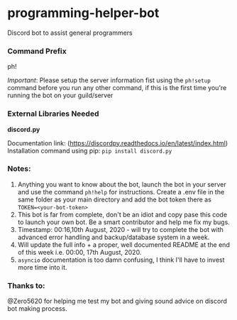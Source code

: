 # programming-helper-bot
Discord bot to assist general programmers

### Command Prefix
ph!

*Important*: Please setup the server information fist using the `ph!setup` command before you run any other command, if this is the first time you're running the bot on your guild/server

### External Libraries Needed

**discord.py**

Documentation link: (https://discordpy.readthedocs.io/en/latest/index.html) \
Installation command using pip: `pip install discord.py`

### Notes:
1) Anything you want to know about the bot, launch the bot in your server and use the command `ph!help` for instructions. Create a .env file in the same folder as your main directory and add the bot token there as `TOKEN=<your-bot-token>`
2) This bot is far from complete, don't be an idiot and copy pase this code to launch your own bot. Be a smart contributor and help me fix my bugs.
3) Timestamp: 00:16,10th August, 2020 - will try to complete the bot with advanced error handling and backup/database system in a week.
4) Will update the full info + a proper, well documented README at the end of this week i.e. 00:00, 17th August, 2020.
5) `asyncio` documentation is too damn confusing, I think I'll have to invest more time into it.

### Thanks to:
@Zero5620 for helping me test my bot and giving sound advice on discord bot making process.
